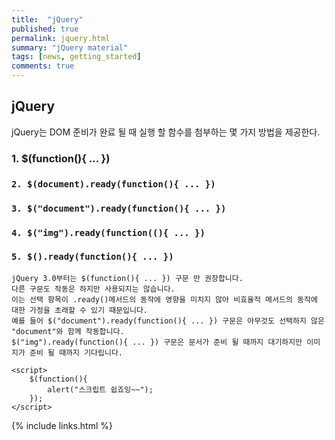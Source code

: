 ```yaml
---
title:  "jQuery"
published: true
permalink: jquery.html
summary: "jQuery material"
tags: [news, getting_started]
comments: true
---
```


## jQuery

jQuery는 DOM 준비가 완료 될 때 실행 할 함수를 첨부하는 몇 가지 방법을 제공한다.

### 1. $(function(){ ... })

### `2. $(document).ready(function(){ ... })`

### `3. $("document").ready(function(){ ... })`

### `4. $("img").ready(function((){ ... })`
	
### `5. $().ready(function(){ ... })`

```
jQuery 3.0부터는 $(function(){ ... }) 구문 만 권장합니다.
다른 구문도 작동은 하지만 사용되지는 않습니다.
이는 선택 항목이 .ready()메서드의 동작에 영향을 미치지 않아 비효율적 메서드의 동작에 대한 가정을 초래할 수 있기 때문입니다.
예를 들어 $("document").ready(function(){ ... }) 구문은 아무것도 선택하지 않은 "document"와 함께 작동합니다.
$("img").ready(function(){ ... }) 구문은 문서가 준비 될 때까지 대기하지만 이미지가 준비 될 때까지 기다립니다.

<script>
	$(function(){
		alert("스크립트 쉽죠잉~~");
	});
</script>

```

{% include links.html %}